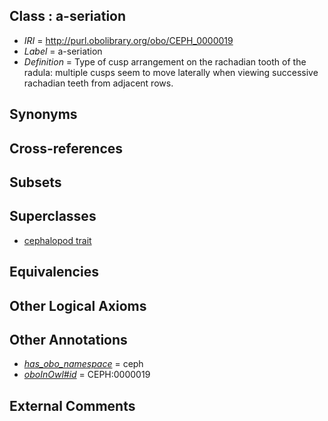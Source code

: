 
## Class : a-seriation

 * *IRI* = http://purl.obolibrary.org/obo/CEPH_0000019
 * *Label* = a-seriation
 * *Definition* = Type of cusp arrangement on the rachadian tooth of the radula: multiple cusps seem to move laterally when viewing successive rachadian teeth from adjacent rows. 

## Synonyms


## Cross-references


## Subsets


## Superclasses

 * [cephalopod trait](../../CEPH/00/CEPH_0000300.md)

## Equivalencies


## Other Logical Axioms


## Other Annotations

 * *[has_obo_namespace](../../ce/oboInOwl#hasOBONamespace.md)* = ceph
 * *[oboInOwl#id](../../id/oboInOwl#id.md)* = CEPH:0000019

## External Comments


